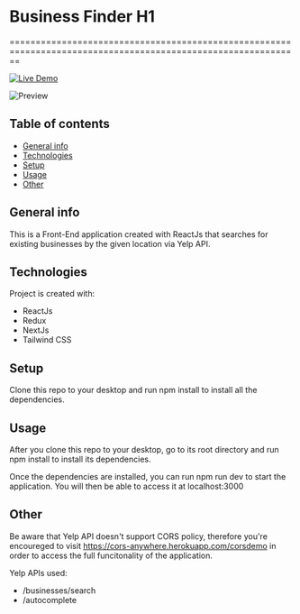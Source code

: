 # Business Finder H1

==============================================================================================================

[![Live Demo](https://img.shields.io/badge/demo-online-green.svg)](https://bmo-business-finder.herokuapp.com/)

![Preview](https://res.cloudinary.com/koruja/image/upload/v1618079730/businessfinder_vqri3p.png)

## Table of contents

- [General info](#general-info)
- [Technologies](#technologies)
- [Setup](#setup)
- [Usage](#usage)
- [Other](#other)

## General info

This is a Front-End application created with ReactJs that searches for existing businesses by the given location
via Yelp API.

## Technologies

Project is created with:

- ReactJs
- Redux
- NextJs
- Tailwind CSS

## Setup

Clone this repo to your desktop and run npm install to install all the dependencies.

## Usage

After you clone this repo to your desktop, go to its root directory and run npm install to install its dependencies.

Once the dependencies are installed, you can run npm run dev to start the application. You will then be able to access it at localhost:3000

## Other

Be aware that Yelp API doesn't support CORS policy, therefore you're encoureged to visit https://cors-anywhere.herokuapp.com/corsdemo in order to access the full funcitonality of the application.

Yelp APIs used:

- /businesses/search
- /autocomplete
